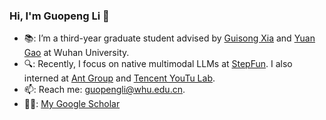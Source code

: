### Hi, I'm Guopeng Li 👋 


- 📚: I’m a third-year graduate student advised by [Guisong Xia](http://43.154.41.31/xia_En.html) and [Yuan Gao](https://yuan-gao.net/) at Wuhan University.
- 🔍: Recently, I focus on native multimodal LLMs at [StepFun](https://www.stepfun.com/). I also interned at [Ant Group](https://www.antgroup.com/en) and [Tencent YouTu Lab](https://open.youtu.qq.com/#/open).
- 📫: Reach me: guopengli@whu.edu.cn.
- 🧑‍🎓: [My Google Scholar](https://scholar.google.com/citations?user=ba1cv9cAAAAJ&hl)



<!--
**Miles629/Miles629** is a ✨ _special_ ✨ repository because its `README.md` (this file) appears on your GitHub profile.

Here are some ideas to get you started:

- 🔭 I’m currently working on ...
- 🌱 I’m currently learning ...
- 👯 I’m looking to collaborate on ...
- 🤔 I’m looking for help with ...
- 💬 Ask me about ...
- 📫 How to reach me: ...
- 😄 Pronouns: ...
- ⚡ Fun fact: ...
-->
